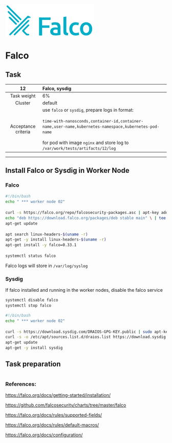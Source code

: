 ![Falco](../images/falco-horizontal-color.png)
# Falco 

## Task

|       **12**        | **Falco, sysdig**                                                                                                                                                                                                                                       |
| :-----------------: |:--------------------------------------------------------------------------------------------------------------------------------------------------------------------------------------------------------------------------------------------------------|
|     Task weight     | 6%                                                                                                                                                                                                                                                      |
|       Cluster       | default                                                                                                                                                                                                                                                 |
| Acceptance criteria | use `falco` or `sysdig`, prepare logs in format:<br/><br/>`time-with-nanosconds,container-id,container-name,user-name,kubernetes-namespace,kubernetes-pod-name`<br/><br/>for pod with image `nginx` and store log to `/var/work/tests/artifacts/12/log` |
---

## Install Falco or Sysdig in Worker Node

### Falco

```bash
#!/bin/bash
echo " *** worker node 02"

curl -s https://falco.org/repo/falcosecurity-packages.asc | apt-key add -
echo "deb https://download.falco.org/packages/deb stable main" \ | tee -a /etc/apt/sources.list.d/falcosecurity.list
apt-get update

apt search linux-headers-$(uname -r)
apt-get -y install linux-headers-$(uname -r)
apt-get install -y falco=0.33.1

systemctl status falco
```
Falco logs will store in `/var/log/syslog`

### Sysdig
If falco installed and running in the worker nodes, disable the falco service
```bash
systemctl disable falco
systemctl stop falco
```

```bash
#!/bin/bash
echo " *** worker node 02"

curl -s https://download.sysdig.com/DRAIOS-GPG-KEY.public | sudo apt-key add -
curl -s -o /etc/apt/sources.list.d/draios.list https://download.sysdig.com/stable/deb/draios.list
apt-get update
apt-get -y install sysdig
```
## Task preparation

```bash


```






### References:

https://falco.org/docs/getting-started/installation/

https://github.com/falcosecurity/charts/tree/master/falco

https://falco.org/docs/rules/supported-fields/

https://falco.org/docs/rules/default-macros/

https://falco.org/docs/configuration/
